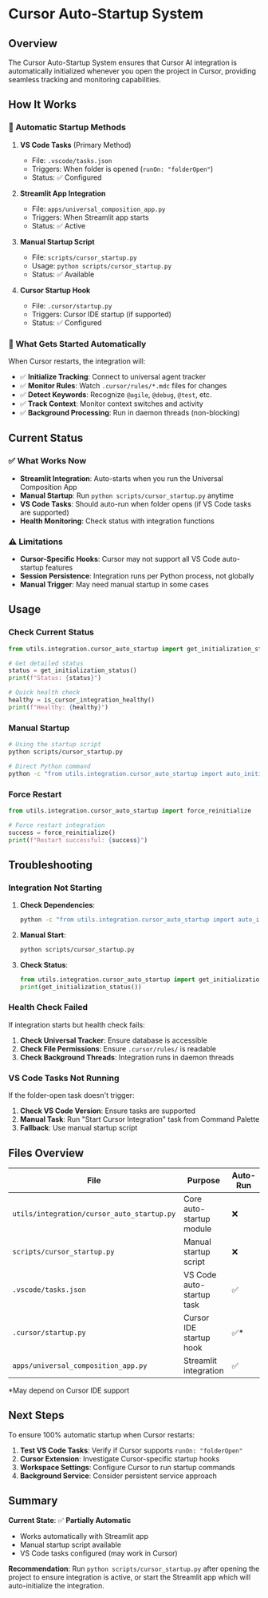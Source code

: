 # Cursor Auto-Startup System

## Overview

The Cursor Auto-Startup System ensures that Cursor AI integration is automatically initialized whenever you open the project in Cursor, providing seamless tracking and monitoring capabilities.

## How It Works

### 🔄 Automatic Startup Methods

1. **VS Code Tasks** (Primary Method)
   - File: `.vscode/tasks.json`
   - Triggers: When folder is opened (`runOn: "folderOpen"`)
   - Status: ✅ Configured

2. **Streamlit App Integration**
   - File: `apps/universal_composition_app.py`
   - Triggers: When Streamlit app starts
   - Status: ✅ Active

3. **Manual Startup Script**
   - File: `scripts/cursor_startup.py`
   - Usage: `python scripts/cursor_startup.py`
   - Status: ✅ Available

4. **Cursor Startup Hook**
   - File: `.cursor/startup.py`
   - Triggers: Cursor IDE startup (if supported)
   - Status: ✅ Configured

### 🎯 What Gets Started Automatically

When Cursor restarts, the integration will:

- ✅ **Initialize Tracking**: Connect to universal agent tracker
- ✅ **Monitor Rules**: Watch `.cursor/rules/*.mdc` files for changes
- ✅ **Detect Keywords**: Recognize `@agile`, `@debug`, `@test`, etc.
- ✅ **Track Context**: Monitor context switches and activity
- ✅ **Background Processing**: Run in daemon threads (non-blocking)

## Current Status

### ✅ What Works Now

- **Streamlit Integration**: Auto-starts when you run the Universal Composition App
- **Manual Startup**: Run `python scripts/cursor_startup.py` anytime
- **VS Code Tasks**: Should auto-run when folder opens (if VS Code tasks are supported)
- **Health Monitoring**: Check status with integration functions

### ⚠️ Limitations

- **Cursor-Specific Hooks**: Cursor may not support all VS Code auto-startup features
- **Session Persistence**: Integration runs per Python process, not globally
- **Manual Trigger**: May need manual startup in some cases

## Usage

### Check Current Status

```python
from utils.integration.cursor_auto_startup import get_initialization_status, is_cursor_integration_healthy

# Get detailed status
status = get_initialization_status()
print(f"Status: {status}")

# Quick health check
healthy = is_cursor_integration_healthy()
print(f"Healthy: {healthy}")
```

### Manual Startup

```bash
# Using the startup script
python scripts/cursor_startup.py

# Direct Python command
python -c "from utils.integration.cursor_auto_startup import auto_initialize_cursor_integration; auto_initialize_cursor_integration()"
```

### Force Restart

```python
from utils.integration.cursor_auto_startup import force_reinitialize

# Force restart integration
success = force_reinitialize()
print(f"Restart successful: {success}")
```

## Troubleshooting

### Integration Not Starting

1. **Check Dependencies**:
   ```bash
   python -c "from utils.integration.cursor_auto_startup import auto_initialize_cursor_integration"
   ```

2. **Manual Start**:
   ```bash
   python scripts/cursor_startup.py
   ```

3. **Check Status**:
   ```python
   from utils.integration.cursor_auto_startup import get_initialization_status
   print(get_initialization_status())
   ```

### Health Check Failed

If integration starts but health check fails:

1. **Check Universal Tracker**: Ensure database is accessible
2. **Check File Permissions**: Ensure `.cursor/rules/` is readable
3. **Check Background Threads**: Integration runs in daemon threads

### VS Code Tasks Not Running

If the folder-open task doesn't trigger:

1. **Check VS Code Version**: Ensure tasks are supported
2. **Manual Task**: Run "Start Cursor Integration" task from Command Palette
3. **Fallback**: Use manual startup script

## Files Overview

| File | Purpose | Auto-Run |
|------|---------|----------|
| `utils/integration/cursor_auto_startup.py` | Core auto-startup module | ❌ |
| `scripts/cursor_startup.py` | Manual startup script | ❌ |
| `.vscode/tasks.json` | VS Code auto-startup task | ✅ |
| `.cursor/startup.py` | Cursor IDE startup hook | ✅* |
| `apps/universal_composition_app.py` | Streamlit integration | ✅ |

*May depend on Cursor IDE support

## Next Steps

To ensure 100% automatic startup when Cursor restarts:

1. **Test VS Code Tasks**: Verify if Cursor supports `runOn: "folderOpen"`
2. **Cursor Extension**: Investigate Cursor-specific startup hooks
3. **Workspace Settings**: Configure Cursor to run startup commands
4. **Background Service**: Consider persistent service approach

## Summary

**Current State**: ✅ **Partially Automatic**
- Works automatically with Streamlit app
- Manual startup script available
- VS Code tasks configured (may work in Cursor)

**Recommendation**: Run `python scripts/cursor_startup.py` after opening the project to ensure integration is active, or start the Streamlit app which will auto-initialize the integration.
